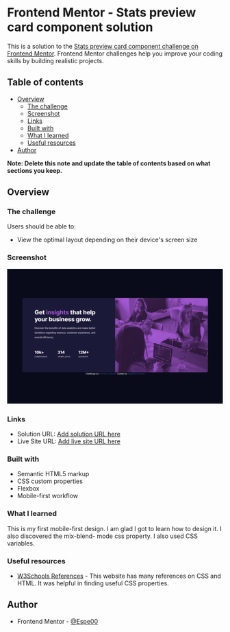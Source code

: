 # Frontend Mentor - Stats preview card component solution

This is a solution to the [Stats preview card component challenge on Frontend Mentor](https://www.frontendmentor.io/challenges/stats-preview-card-component-8JqbgoU62). Frontend Mentor challenges help you improve your coding skills by building realistic projects. 

## Table of contents

- [Overview](#overview)
  - [The challenge](#the-challenge)
  - [Screenshot](#screenshot)
  - [Links](#links)
  - [Built with](#built-with)
  - [What I learned](#what-i-learned)
  - [Useful resources](#useful-resources)
- [Author](#author)


**Note: Delete this note and update the table of contents based on what sections you keep.**

## Overview

### The challenge

Users should be able to:

- View the optimal layout depending on their device's screen size

### Screenshot

![](screenshot/127.0.0.1_5500_stats-preview-card-component-main_%20(1).png)


### Links

- Solution URL: [Add solution URL here](https://github.com/Espe00/stats-preview-card-component.git)
- Live Site URL: [Add live site URL here](https://espe00.github.io/stats-card-component/)



### Built with

- Semantic HTML5 markup
- CSS custom properties
- Flexbox
- Mobile-first workflow

### What I learned

This is my first mobile-first design. I am glad I got to learn how to design it. I also discovered the mix-blend- mode css property. I also used CSS variables.

### Useful resources

- [W3Schools References](https://www.w3schools.com) - This website has many references on CSS and HTML. It was helpful in finding useful CSS properties.


## Author

- Frontend Mentor - [@Espe00](https://www.frontendmentor.io/profile/Espe00)



